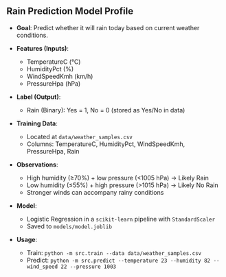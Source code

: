## Rain Prediction Model Profile

- **Goal**: Predict whether it will rain today based on current weather conditions.

- **Features (Inputs)**:
  - TemperatureC (°C)
  - HumidityPct (%)
  - WindSpeedKmh (km/h)
  - PressureHpa (hPa)

- **Label (Output)**:
  - Rain (Binary): Yes = 1, No = 0 (stored as Yes/No in data)

- **Training Data**:
  - Located at `data/weather_samples.csv`
  - Columns: TemperatureC, HumidityPct, WindSpeedKmh, PressureHpa, Rain

- **Observations**:
  - High humidity (≥70%) + low pressure (<1005 hPa) → Likely Rain
  - Low humidity (≤55%) + high pressure (>1015 hPa) → Likely No Rain
  - Stronger winds can accompany rainy conditions

- **Model**:
  - Logistic Regression in a `scikit-learn` pipeline with `StandardScaler`
  - Saved to `models/model.joblib`

- **Usage**:
  - Train: `python -m src.train --data data/weather_samples.csv`
  - Predict: `python -m src.predict --temperature 23 --humidity 82 --wind_speed 22 --pressure 1003`
